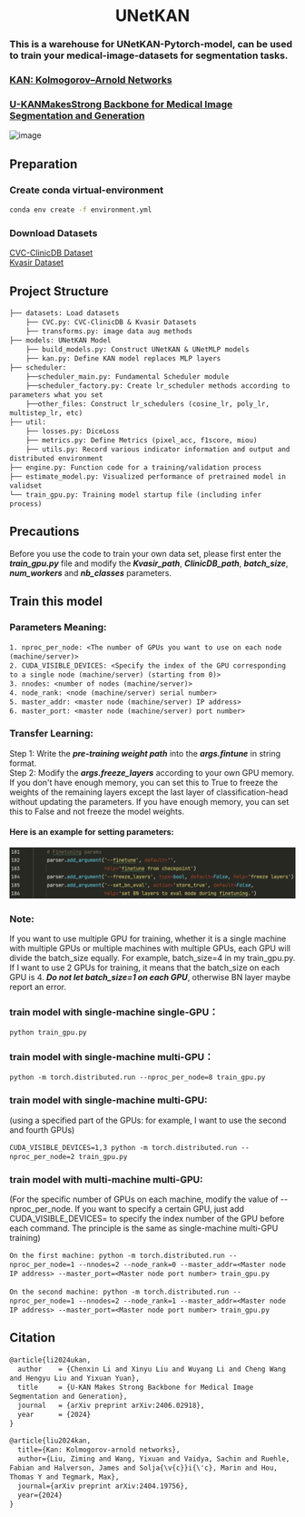<h1 align='center'>UNetKAN</h1>

### This is a warehouse for UNetKAN-Pytorch-model, can be used to train your medical-image-datasets for segmentation tasks. 

### [KAN: Kolmogorov–Arnold Networks](https://arxiv.org/abs/2404.19756)  
### [U-KANMakesStrong Backbone for Medical Image Segmentation and Generation](https://arxiv.org/abs/2406.02918)

![image](https://github.com/CUHK-AIM-Group/U-KAN/blob/main/assets/framework-1.png)  

## Preparation
### Create conda virtual-environment
```bash
conda env create -f environment.yml
```

### Download Datasets
[CVC-ClinicDB Dataset](https://www.kaggle.com/datasets/balraj98/cvcclinicdb?select=PNG)  
[Kvasir Dataset](https://www.kaggle.com/datasets/abdallahwagih/kvasir-dataset-for-classification-and-segmentation?select=kvasir-seg)

## Project Structure
```
├── datasets: Load datasets
    ├── CVC.py: CVC-ClinicDB & Kvasir Datasets
    ├── transforms.py: image data aug methods
├── models: UNetKAN Model
    ├── build_models.py: Construct UNetKAN & UNetMLP models
    ├── kan.py: Define KAN model replaces MLP layers
├── scheduler:
    ├──scheduler_main.py: Fundamental Scheduler module
    ├──scheduler_factory.py: Create lr_scheduler methods according to parameters what you set
    ├──other_files: Construct lr_schedulers (cosine_lr, poly_lr, multistep_lr, etc)
├── util:
    ├── losses.py: DiceLoss
    ├── metrics.py: Define Metrics (pixel_acc, f1score, miou)
    ├── utils.py: Record various indicator information and output and distributed environment
├── engine.py: Function code for a training/validation process
├── estimate_model.py: Visualized performance of pretrained model in validset
└── train_gpu.py: Training model startup file (including infer process)
```

## Precautions
Before you use the code to train your own data set, please first enter the ___train_gpu.py___ file and modify the ___Kvasir_path___, ___ClinicDB_path___, ___batch_size___, ___num_workers___ and ___nb_classes___ parameters.  

## Train this model
### Parameters Meaning:
```
1. nproc_per_node: <The number of GPUs you want to use on each node (machine/server)>
2. CUDA_VISIBLE_DEVICES: <Specify the index of the GPU corresponding to a single node (machine/server) (starting from 0)>
3. nnodes: <number of nodes (machine/server)>
4. node_rank: <node (machine/server) serial number>
5. master_addr: <master node (machine/server) IP address>
6. master_port: <master node (machine/server) port number>
```
### Transfer Learning:
Step 1: Write the ___pre-training weight path___ into the ___args.fintune___ in string format.  
Step 2: Modify the ___args.freeze_layers___ according to your own GPU memory. If you don't have enough memory, you can set this to True to freeze the weights of the remaining layers except the last layer of classification-head without updating the parameters. If you have enough memory, you can set this to False and not freeze the model weights.  

#### Here is an example for setting parameters:
![image](https://github.com/jiaowoguanren0615/VisionTransformer/blob/main/sample_png/transfer_learning.jpg)


### Note: 
If you want to use multiple GPU for training, whether it is a single machine with multiple GPUs or multiple machines with multiple GPUs, each GPU will divide the batch_size equally. For example, batch_size=4 in my train_gpu.py. If I want to use 2 GPUs for training, it means that the batch_size on each GPU is 4. ___Do not let batch_size=1 on each GPU___, otherwise BN layer maybe report an error.  

### train model with single-machine single-GPU：
```
python train_gpu.py
```

### train model with single-machine multi-GPU：
```
python -m torch.distributed.run --nproc_per_node=8 train_gpu.py
```

### train model with single-machine multi-GPU: 
(using a specified part of the GPUs: for example, I want to use the second and fourth GPUs)
```
CUDA_VISIBLE_DEVICES=1,3 python -m torch.distributed.run --nproc_per_node=2 train_gpu.py
```

### train model with multi-machine multi-GPU:
(For the specific number of GPUs on each machine, modify the value of --nproc_per_node. If you want to specify a certain GPU, just add CUDA_VISIBLE_DEVICES= to specify the index number of the GPU before each command. The principle is the same as single-machine multi-GPU training)
```
On the first machine: python -m torch.distributed.run --nproc_per_node=1 --nnodes=2 --node_rank=0 --master_addr=<Master node IP address> --master_port=<Master node port number> train_gpu.py

On the second machine: python -m torch.distributed.run --nproc_per_node=1 --nnodes=2 --node_rank=1 --master_addr=<Master node IP address> --master_port=<Master node port number> train_gpu.py
```

## Citation
```
@article{li2024ukan,
  author    = {Chenxin Li and Xinyu Liu and Wuyang Li and Cheng Wang and Hengyu Liu and Yixuan Yuan},
  title     = {U-KAN Makes Strong Backbone for Medical Image Segmentation and Generation},
  journal   = {arXiv preprint arXiv:2406.02918},
  year      = {2024}
}
```

```
@article{liu2024kan,
  title={Kan: Kolmogorov-arnold networks},
  author={Liu, Ziming and Wang, Yixuan and Vaidya, Sachin and Ruehle, Fabian and Halverson, James and Solja{\v{c}}i{\'c}, Marin and Hou, Thomas Y and Tegmark, Max},
  journal={arXiv preprint arXiv:2404.19756},
  year={2024}
}
```
